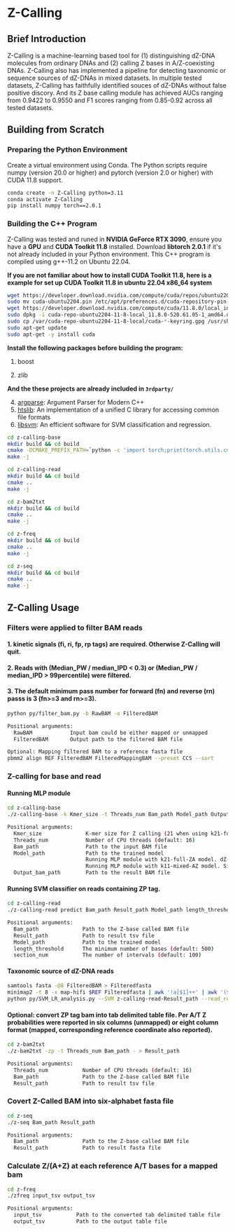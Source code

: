 # Z-Calling

## Brief Introduction

Z-Calling is a machine-learning based tool for (1) distinguishing dZ-DNA molecules from ordinary DNAs and (2) calling Z bases in A/Z-coexisting DNAs. Z-Calling also has implemented a pipeline for detecting taxonomic or sequence sources of dZ-DNAs in mixed datasets. In multiple tested datasets, Z-Calling has faithfully identified souces of dZ-DNAs without false positive discory. And its Z base calling module has achieved AUCs ranging from 0.9422 to 0.9550 and F1 scores ranging from 0.85-0.92 across all tested datasets.

## Building from Scratch

### Preparing the Python Environment

Create a virtual environment using Conda. The Python scripts require numpy (version 20.0 or higher) and pytorch (version 2.0 or higher) with CUDA 11.8 support.

```bash
conda create -n Z-Calling python=3.11
conda activate Z-Calling
pip install numpy torch==2.0.1
```

### Building the C++ Program

Z-Calling was tested and runed in **NVIDIA GeForce RTX 3090**,  ensure you have a **GPU** and **CUDA Toolkit 11.8** installed.  Download **libtorch 2.0.1** if it's not already included in your Python environment. This C++ program is compiled using g++-11.2 on Ubuntu 22.04.

**If you are not familiar about how to install CUDA Toolkit 11.8, here is a example for set up CUDA Toolkit 11.8 in ubuntu 22.04 x86_64 system**

```bash
wget https://developer.download.nvidia.com/compute/cuda/repos/ubuntu2204/x86_64/cuda-ubuntu2204.pin
sudo mv cuda-ubuntu2204.pin /etc/apt/preferences.d/cuda-repository-pin-600
wget https://developer.download.nvidia.com/compute/cuda/11.8.0/local_installers/cuda-repo-ubuntu2204-11-8-local_11.8.0-520.61.05-1_amd64.deb
sudo dpkg -i cuda-repo-ubuntu2204-11-8-local_11.8.0-520.61.05-1_amd64.deb
sudo cp /var/cuda-repo-ubuntu2204-11-8-local/cuda-*-keyring.gpg /usr/share/keyrings/
sudo apt-get update
sudo apt-get -y install cuda
```

**Install the following packages before building the program:**

1. boost

2. zlib

**And the these projects are already included in `3rdparty/`**

4. [argparse](https://github.com/p-ranav/argparse "argparse"): Argument Parser for Modern C++
5. [htslib](https://github.com/samtools/htslib "htslib"): An implementation of a unified C library for accessing common file formats
6. [libsvm](https://github.com/cjlin1/libsvm "libsvm"): An efficient software for SVM classification and regression.


```bash
cd z-calling-base
mkdir build && cd build
cmake -DCMAKE_PREFIX_PATH=`python -c 'import torch;print(torch.utils.cmake_prefix_path)'` .. # Determine the cmake path # if you haven`t set up the python environment, you should directy include libtorch path here.
make -j

cd z-calling-read
mkdir build && cd build
cmake ..
make -j

cd z-bam2txt
mkdir build && cd build
cmake ..
make -j

cd z-freq
mkdir build && cd build
cmake ..
make -j

cd z-seq
mkdir build && cd build
cmake ..
make -j
```

## Z-Calling Usage

### Filters were applied to filter BAM reads
#### 1. kinetic signals (fi, ri, fp, rp tags) are required. Otherwise Z-Calling will quit.
#### 2. Reads with (Median_PW / median_IPD < 0.3) or (Median_PW / median_IPD > 99percentile) were filtered.
#### 3. The default minimum pass number for forward (fn) and reverse (rn) passs is 3 (fn>=3 and rn>=3).

```bash
python py/filter_bam.py -b RawBAM -o FilteredBAM

Positional arguments:
  RawBAM            Input bam could be either mapped or unmapped
  FilteredBAM       Output path to the filtered BAM file    

Optional: Mapping filtered BAM to a reference fasta file
pbmm2 align REF FilteredBAM FilteredMappingBAM --preset CCS --sort
```

### Z-calling for base and read
#### Running MLP module
```bash
cd z-calling-base
./z-calling-base -k Kmer_size -t Threads_num Bam_path Model_path Output_bam_path

Positional arguments:
  Kmer_size              K-mer size for Z calling (21 when using k21-full-ZA model, and 11 when using k11-mixed-AZ model)
  Threads_num            Number of CPU threads (default: 16)
  Bam_path               Path to the input BAM file
  Model_path             Path to the trained model
                         Running MLP module with k21-full-ZA model. dZ-DNA read detection: the model was trained on full-dA/dZ datasets and intended to be used for dZ-DNA read classification only.
                         Running MLP module with k11-mixed-AZ model. Single-nucleotide Z/A classification: a ZP tag will be added to reads that records the Z probability for each A/T base in the sequence.
  Output_bam_path        Path to the result BAM file
```
#### Running SVM classifier on reads containing ZP tag.
```bash
cd z-calling-read
./z-calling-read predict Bam_path Result_path Model_path length_threshold section_num

Positional arguments:
  Bam_path              Path to the Z-base called BAM file
  Result_path           Path to result tsv file
  Model_path            Path to the trained model 
  length_threshold      The minimum number of bases (default: 500)
  section_num           The number of intervals (default: 100)
```

#### Taxonomic source of dZ-DNA reads
```bash
samtools fasta -@8 FilteredBAM > Filteredfasta
minimap2 -t 8 -x map-hifi $REF Filteredfasta | awk '!a[$1]++' | awk '($4-$3/$2)>0.4 {match($0, /dv:f:([0-9.]+)/, a); if (a[1]<0.05) {print $1"\t"$6}}' > read_RefContig.tsv
python py/SVM_LR_analysis.py --SVM z-calling-read-Result_path --read_ref read_RefContig.tsv [ --ref_species RefContig_Spcecies.tsv ] --output SVM.LR.tsv
```

#### Optional: convert ZP tag bam into tab delimited table file. Per A/T Z probabilities were reported in six columns (unmapped) or eight column format (mapped, corresponding reference coordinate also reported).
```bash
cd z-bam2txt
./z-bam2txt -zp -t Threads_num Bam_path - > Result_path

Positional arguments:
  Threads_num           Number of CPU threads (default: 16)
  Bam_path              Path to the Z-base called BAM file
  Result_path           Path to result tsv file
```

### Covert Z-Called BAM into six-alphabet fasta file
```bash
cd z-seq
./z-seq Bam_path Result_path

Positional arguments:
  Bam_path              Path to the Z-base called BAM file
  Result_path           Path to result fasta file
```

### Calculate Z/(A+Z) at each reference A/T bases for a mapped bam
```bash
cd z-freq
./zfreq input_tsv output_tsv

Positional arguments:
  input_tsv           Path to the converted tab delimited table file
  output_tsv          Path to the output table file
```
